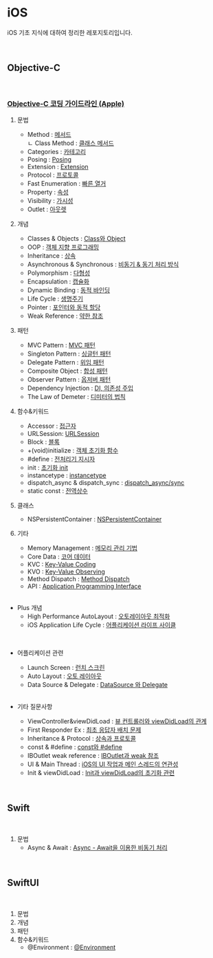 # iOS

iOS 기초 지식에 대하여 정리한 레포지토리입니다.

<br>

## Objective-C

<br>

### [Objective-C 코딩 가이드라인 (Apple)](https://github.com/LURKS02/objectiveCPractice/blob/main/Docs/StyleGuide/General.md)

1. 문법
    - Method : [메서드](https://github.com/LURKS02/objectiveCPractice/blob/main/Docs/Method.md)<br>
               <t> ㄴ Class Method : [클래스 메서드](https://github.com/LURKS02/objectiveCPractice/blob/main/Docs/Class%20Method.md)
    - Categories : [카테고리](https://github.com/LURKS02/objectiveCPractice/blob/main/Docs/Categories.md)
    - Posing : [Posing](https://github.com/LURKS02/objectiveCPractice/blob/main/Docs/Posing.md)
    - Extension : [Extension](https://github.com/LURKS02/objectiveCPractice/blob/main/Docs/Extension.md)
    - Protocol : [프로토콜](https://github.com/LURKS02/objectiveCPractice/blob/main/Docs/Protocol.md)
    - Fast Enumeration : [빠른 열거](https://github.com/LURKS02/objectiveCPractice/blob/main/Docs/FastEnumeration.md)
    - Property : [속성](https://github.com/LURKS02/objectiveCPractice/blob/main/Docs/Property.md)
    - Visibility : [가시성](https://github.com/LURKS02/objectiveCPractice/blob/main/Docs/Visibility.md)
    - Outlet : [아웃렛](https://github.com/LURKS02/objectiveCPractice/blob/main/Docs/Outlet.md)
2. 개념
    - Classes & Objects : [Class와 Object](https://github.com/LURKS02/objectiveCPractice/blob/main/Docs/Classes&Objects.md)
    - OOP : [객체 지향 프로그래밍](https://github.com/LURKS02/Objective-C-Practice/blob/main/Docs/OOP.md)
    - Inheritance : [상속](https://github.com/LURKS02/objectiveCPractice/blob/main/Docs/Inheritance.md)
    - Asynchronous & Synchronous : [비동기 & 동기 처리 방식](https://github.com/LURKS02/objectiveCPractice/blob/main/Docs/Async%2BSync.md)
    - Polymorphism : [다형성](https://github.com/LURKS02/objectiveCPractice/blob/main/Docs/Polymorphism.md)
    - Encapsulation : [캡슐화](https://github.com/LURKS02/objectiveCPractice/blob/main/Docs/Encapsulation.md)
    - Dynamic Binding : [동적 바인딩](https://github.com/LURKS02/objectiveCPractice/blob/main/Docs/DynamicBinding.md)
    - Life Cycle : [생명주기](https://github.com/LURKS02/objectiveCPractice/tree/main/Docs)
    - Pointer : [포인터와 동적 할당](https://github.com/LURKS02/objectiveCPractice/blob/main/Docs/Pointer.md)
    - Weak Reference : [약한 참조](https://github.com/LURKS02/objectiveCPractice/blob/main/Docs/WeakReference.md)
3. 패턴
    - MVC Pattern : [MVC 패턴](https://github.com/LURKS02/objectiveCPractice/blob/main/Docs/MVC.md)
    - Singleton Pattern : [싱글턴 패턴](https://github.com/LURKS02/objectiveCPractice/blob/main/Docs/Singleton.md)
    - Delegate Pattern : [위임 패턴](https://github.com/LURKS02/objectiveCPractice/blob/main/Docs/Delegate.md)
    - Composite Object : [합성 패턴](https://github.com/LURKS02/objectiveCPractice/blob/main/Docs/CompositeObject.md)
    - Observer Pattern : [옵저버 패턴](https://github.com/LURKS02/objectiveCPractice/blob/main/Docs/Observer.md)
    - Dependency Injection : [DI, 의존성 주입](https://github.com/LURKS02/objectiveCPractice/blob/main/Docs/DI.md)
    - The Law of Demeter : [디미터의 법칙](https://github.com/LURKS02/objectiveCPractice/blob/main/Docs/TheLawOfDemeter.md)
4. 함수&키워드
    - Accessor : [접근자](https://github.com/LURKS02/objectiveCPractice/blob/main/Docs/Accessor.md)
    - URLSession: [URLSession](https://github.com/LURKS02/objectiveCPractice/blob/main/Docs/URLSession.md)
    - Block : [블록](https://github.com/LURKS02/objectiveCPractice/blob/main/Docs/Block.md)
    - +(void)initialize : [객체 초기화 함수](https://github.com/LURKS02/Objective-C-Practice/blob/main/Docs/Objective-C/+(void)initialize.md)
    - #define : [전처리기 지시자](https://github.com/LURKS02/objectiveCPractice/blob/main/Docs/define.md)
    - init : [초기화 init](https://github.com/LURKS02/objectiveCPractice/blob/main/Docs/init.md)
    - instancetype : [instancetype](https://github.com/LURKS02/objectiveCPractice/blob/main/Docs/instancetype.md)
    - dispatch_async & dispatch_sync : [dispatch_async/sync](https://github.com/LURKS02/objectiveCPractice/blob/main/Docs/dispatch_async%2Bsync.md)
    - static const : [전역상수](https://github.com/LURKS02/objectiveCPractice/blob/main/Docs/static%20const.md)
5. 클래스
    - NSPersistentContainer : [NSPersistentContainer](https://github.com/LURKS02/objectiveCPractice/blob/main/Docs/NSPersistentContainer.md)
6. 기타
    - Memory Management : [메모리 관리 기법](https://github.com/LURKS02/objectiveCPractice/blob/main/Docs/MemoryManagement.md)
    - Core Data : [코어 데이터](https://github.com/LURKS02/objectiveCPractice/blob/main/Docs/CoreData.md)
    - KVC : [Key-Value Coding](https://github.com/LURKS02/Objective-C-Practice/blob/main/Docs/KVC.md)
    - KVO : [Key-Value Observing](https://github.com/LURKS02/Objective-C-Practice/blob/main/Docs/KVO.md)
    - Method Dispatch : [Method Dispatch](https://github.com/LURKS02/Objective-C-Practice/blob/main/Docs/MethodDispatch.md)
    - API : [Application Programming Interface](https://github.com/LURKS02/Objective-C-Practice/blob/main/Docs/API.md)
    
    <br>

* Plus 개념
    - High Performance AutoLayout : [오토레이아웃 최적화](https://github.com/LURKS02/objectiveCPractice/blob/main/Docs/HighPerformanceAutoLayout.md)
    - iOS Application Life Cycle : [어플리케이션 라이프 사이클](https://github.com/LURKS02/objectiveCPractice/blob/main/Docs/AppLifeCycle.md)

<br>
    
* 어플리케이션 관련
    - Launch Screen : [런치 스크린](https://github.com/LURKS02/objectiveCPractice/blob/main/Docs/LaunchScreen.md)
    - Auto Layout : [오토 레이아웃](https://github.com/LURKS02/objectiveCPractice/blob/main/Docs/AutoLayout.md)
    - Data Source & Delegate : [DataSource 와 Delegate](https://github.com/LURKS02/objectiveCPractice/blob/main/Docs/DataSource%26Delegate.md)

    <br>
    
* 기타 질문사항
    - ViewController&viewDidLoad : [뷰 컨트롤러와 viewDidLoad의 관계](https://github.com/LURKS02/objectiveCPractice/blob/main/Docs/ViewController%26viewDidLoad.md)
    - First Responder Ex : [최초 응답자 배치 문제](https://github.com/LURKS02/objectiveCPractice/blob/main/Docs/FirstResponderEx.md)
    - Inheritance & Protocol : [상속과 프로토콜](https://github.com/LURKS02/objectiveCPractice/blob/main/Docs/Inheritance%2BProtocol.md)
    - const & #define : [const와 #define](https://github.com/LURKS02/objectiveCPractice/blob/main/Docs/const%2B%23define.md)
    - IBOutlet weak reference : [IBOutlet과 weak 참조](https://github.com/LURKS02/objectiveCPractice/blob/main/Docs/IBOutlet%2Bweakref.md)
    - UI & Main Thread : [iOS의 UI 작업과 메인 스레드의 연관성](https://github.com/LURKS02/objectiveCPractice/blob/main/Docs/UI%2BThread.md)
    - Init & viewDidLoad : [Init과 viewDidLoad의 초기화 관련](https://github.com/LURKS02/Objective-C-Practice/blob/main/Docs/Init%2BviewDidLoad.md)
 
<br>

## Swift

<br>

1. 문법
    - Async & Await : [Async - Await을 이용한 비동기 처리](https://github.com/LURKS02/objectiveCPractice/blob/main/Docs/Async%20&%20Await.md)
  

<br>

## SwiftUI

<br>

1. 문법
2. 개념
3. 패턴
4. 함수&키워드
    - @Environment : [@Environment](https://github.com/LURKS02/Objective-C-Practice/blob/main/Docs/SwiftUI/%40Environment.md)
